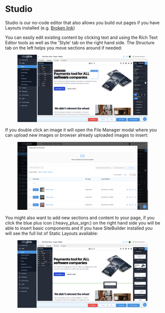 # Studio

Studio is our no-code editor that also allows you build out pages if you have Layouts installed (e.g. [Broken link](broken-reference "mention"))

You can easily edit existing content by clicking text and using the Rich Text Editor tools as well as the 'Style' tab on the right hand side. The Structure tab on the left helps you move sections around if needed:

<figure><img src="../../.gitbook/assets/Siteglide-CMS-Pages-Studio-RTE.png" alt=""><figcaption></figcaption></figure>

If you double click an image it will open the File Manager modal where you can upload new images or browser already uploaded images to insert:

<figure><img src="../../.gitbook/assets/Siteglide-CMS-Pages-Studio-File-Manager-Modal.png" alt=""><figcaption></figcaption></figure>

You might also want to add new sections and content to your page, if you click the blue plus icon (:heavy\_plus\_sign:) on the right hand side you will be able to insert basic components and if you have SiteBuilder installed you will see the full list of Static Layouts available:

<figure><img src="../../.gitbook/assets/Siteglide-CMS-Pages-Studio-Insert-Layout.png" alt=""><figcaption></figcaption></figure>
